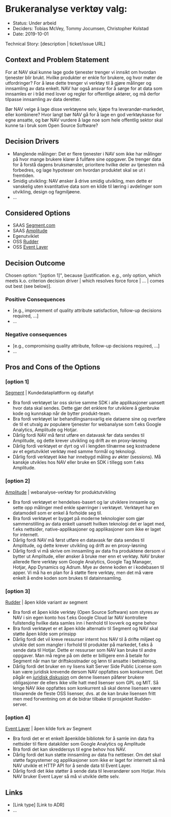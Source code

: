 # Brukeranalyse verktøy valg:

* Status: Under arbeid
* Deciders: Tobias McVey, Tommy Jocumsen, Christopher Kolstad
* Date: 2019-10-01

Technical Story: [description | ticket/issue URL] <!-- optional -->

## Context and Problem Statement

For at NAV skal kunne lage gode tjenester trenger vi innsikt om hvordan tjenester blir brukt. Hvilke produkter er enkle for brukere, og hvor møter de utfordringer? For å løse dette trenger vi verktøy til å gjøre målinger og innsamling av data enkelt. NAV har også ansvar for å sørge for at data som innsamles er i tråd med lover og regler for offentlige aktører, og må derfor tilpasse innsamling av data deretter.

Bør NAV velge å lage disse verktøyene selv, kjøpe fra leverandør-markedet, eller kombinere? Hvor langt bør NAV gå for å lage en god verktøykasse for egne ansatte, og bør NAV vurdere å lage noe som hele offentlig sektor skal kunne ta i bruk som Open Source Software? 

## Decision Drivers <!-- optional -->

* Manglende målinger: Det er flere tjenester i NAV som ikke har målinger på hvor mange brukere klarer å fullføre sine oppgaver. De trenger data for å forstå dagens bruksmønster, prioritere hvilke deler av tjenesten må forbedres, og lage hypoteser om hvordan produktet skal se ut i fremtiden.
* Smidig utvikling: NAV ønsker å drive smidig utvikling, men dette er vanskelig uten kvantitative data som en kilde til læring i avdelinger som utvikling, design og fagmiljøene.
* … <!-- numbers of drivers can vary -->

## Considered Options

* SAAS [Segment.com](https://segment.com)
* SAAS [Amplitude](https://amplitude.com)
* Egenutviklet
* OSS [Rudder](https://github.com/rudderlabs/rudder-server)
* OSS [Event Layer](https://github.com/kidGodzilla/event-layer)

## Decision Outcome

Chosen option: "[option 1]", because [justification. e.g., only option, which meets k.o. criterion decision driver | which resolves force force | … | comes out best (see below)].

### Positive Consequences <!-- optional -->

* [e.g., improvement of quality attribute satisfaction, follow-up decisions required, …]
* …

### Negative consequences <!-- optional -->

* [e.g., compromising quality attribute, follow-up decisions required, …]
* …

## Pros and Cons of the Options <!-- optional -->

### [option 1]

[Segment](https://segment.com) | Kundedataplattform og dataflyt

* Bra fordi verktøyet lar oss skrive samme SDK i alle applikasjoner uansett hvor data skal sendes. Dette gjør det enklere for utviklere å gjenbruke kode og kunnskap når de bytter produkt-team.
* Bra fordi verktøyet lar behandlingsansvarlig eie dataene sine og overføre de til et utvalg av populære tjenester for webanalyse som f.eks Google Analytics, Amplitude og Hotjar.
* Dårlig fordi NAV må først utføre en datavask før data sendes til Amplitude, og dette krever utvikling og drift av en proxy-løsning
* Dårlig fordi verktøyet er dyrt og vil i lengden tilnærme seg kostnadene av et egetutviklet verktøy med samme formål og teknologi.
* Dårlig fordi verktøyet ikke har innebygd måling av økter (sessions). Må kanskje utvikles hos NAV eller bruke en SDK i tillegg som f.eks Amplitude.

### [option 2]

[Amplitude](https://amplitude.com) | webanalyse-verktøy for produktutvikling

* Bra fordi verktøyet er hendelses-basert og lar utviklere innsamle og sette opp målinger med enkle spørringer i verktøyet. Verktøyet har en datamodell som er enkel å forholde seg til.
* Bra fordi verktøyet er bygget på moderne teknologier som gjør sammenstilling av data enkelt uansett hvilken teknologi det er laget med, f.eks nettsider, native-applikasjoner og applikasjoner som ikke er laget for internett.
* Dårlig fordi NAV må først utføre en datavask før data sendes til Amplitude, og dette krever utvikling og drift av en proxy-løsning
* Dårlig fordi vi må skrive om innsamling av data fra produktene dersom vi bytter ut Amplitude, eller ønsker å bruke mer enn et verktøy. NAV bruker allerede flere verktøy som Google Analytics, Google Tag Manager, Hotjar, App Dynamics og Adrum. Mye av denne koden er i kodebasen til apper. Vi må ha en plan for å støtte flere verktøy, men det må være enkelt å endre koden som brukes til datainnsamling.

### [option 3]

[Rudder](https://github.com/rudderlabs/rudder-server) | åpen kilde variant av segment

* Bra fordi et åpen kilde verktøy (Open Source Software) som styres av NAV i sin egen konto hos f.eks Google Cloud lar NAV kontrollere fullstendig hvilke data samles inn i henhold til lovverk og egne behov
* Bra fordi verktøyet er et åpen kilde alternativ til Segment og  NAV skal støtte åpen kilde som prinsipp
* Dårlig fordi det vil kreve ressurser internt hos NAV til å drifte miljøet og utvikle det som mangler i forhold til produkter på markedet, f.eks å sende data til Hotjar. Dette er ressurser som NAV kan bruke til andre oppgaver. Man må regne på om dette er billigere enn å betale for Segment når man tar driftskostnader og lønn til ansatte i betraktning.
* Dårlig fordi det bruker en ny lisens kalt Server Side Public License som kan være juridisk krevende dersom NAV oppfattes som konkurrent. Det pågår en [juridisk diskusjon](https://opensource.stackexchange.com/questions/7522/sspl-and-the-open-source-definition) om denne lisensen påfører brukere obligasjoner de ellers ikke ville hatt med lisenser som GPL og MIT. Så lenge NAV ikke oppfattes som konkurrent så skal denne lisensen være tilsvarende de fleste OSS lisenser, dvs. at de kan bruke lisensen fritt men med forventning om at de bidrar tilbake til prosjektet Rudder-server.

### [option 4]

[Event Layer](https://github.com/kidGodzilla/event-layer) | åpen kilde fork av Segment

* Bra fordi det er et enkelt åpenkilde bibliotek for å samle inn data fra nettsider til flere datakilder som Google Analytics og Amplitude
* Bra fordi det kan skreddersys til egne behov hos NAV.
* Dårlig fordi det kun støtte innsamling av data fra nettleser. Om det skal støtte fagsystemer og applikasjoner som ikke er laget for internett så må NAV utvikle et HTTP API for å sende data til Event Layer.
* Dårlig fordi det ikke støtter å sende data til leverandører som Hotjar. Hvis NAV bruker Event Layer så må vi utvikle dette selv.

## Links <!-- optional -->

* [Link type] [Link to ADR] <!-- example: Refined by [ADR-0005](0005-example.md) -->
* … <!-- numbers of links can vary -->
